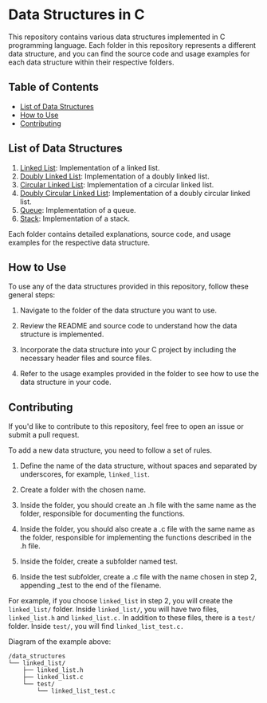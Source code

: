 # Data Structures in C

This repository contains various data structures implemented in C programming language. Each folder in this repository represents a different data structure, and you can find the source code and usage examples for each data structure within their respective folders.

## Table of Contents

- [List of Data Structures](#list-of-data-structures)
- [How to Use](#how-to-use)
- [Contributing](#contributing)
<!-- - [License](#license) -->

## List of Data Structures

1. [Linked List](./linked_list): Implementation of a linked list.
2. [Doubly Linked List](./doubly_linked_list): Implementation of a doubly linked list.
3. [Circular Linked List](./circular_linked_list): Implementation of a circular linked list.
4. [Doubly Circular Linked List](./doubly_circular_linked_list): Implementation of a doubly circular linked list.
5. [Queue](./queue): Implementation of a queue.
5. [Stack](./stack): Implementation of a stack.

Each folder contains detailed explanations, source code, and usage examples for the respective data structure.

## How to Use

To use any of the data structures provided in this repository, follow these general steps:

1. Navigate to the folder of the data structure you want to use.

2. Review the README and source code to understand how the data structure is implemented.

3. Incorporate the data structure into your C project by including the necessary header files and source files.

4. Refer to the usage examples provided in the folder to see how to use the data structure in your code.

## Contributing

If you'd like to contribute to this repository, feel free to open an issue or submit a pull request.

To add a new data structure, you need to follow a set of rules.

1. Define the name of the data structure, without spaces and separated by underscores, for example, `linked_list`.

2. Create a folder with the chosen name.

3. Inside the folder, you should create an .h file with the same name as the folder, responsible for documenting the functions.

4. Inside the folder, you should also create a .c file with the same name as the folder, responsible for implementing the functions described in the .h file.

5. Inside the folder, create a subfolder named test.

6. Inside the test subfolder, create a .c file with the name chosen in step 2, appending _test to the end of the filename.

For example, if you choose `linked_list` in step 2, you will create the `linked_list/` folder. Inside `linked_list/`, you will have two files, `linked_list.h` and `linked_list.c.` In addition to these files, there is a `test/` folder. Inside `test/`, you will find `linked_list_test.c.`

Diagram of the example above:

```
/data_structures
└── linked_list/
    ├── linked_list.h
    ├── linked_list.c
    └── test/
        └── linked_list_test.c
```

